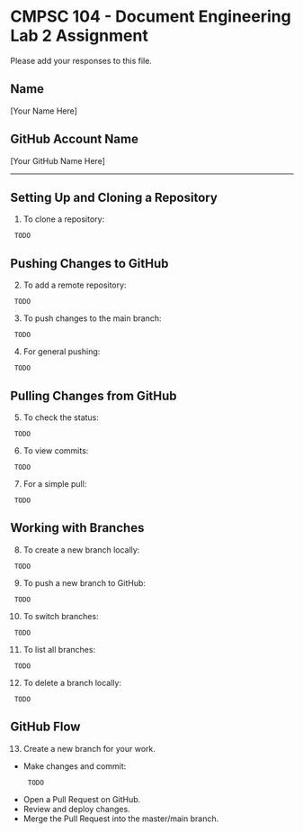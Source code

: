 # CMPSC 104 - Document Engineering Lab 2 Assignment

Please add your responses to this file.

## Name
[Your Name Here]

## GitHub Account Name
[Your GitHub Name Here]

---

## Setting Up and Cloning a Repository
1. To clone a repository:
  ```
   TODO
  ```

## Pushing Changes to GitHub
2. To add a remote repository:
  ```
   TODO
  ```
3. To push changes to the main branch:
  ```
   TODO
  ```
4. For general pushing:
  ```
   TODO
  ```

## Pulling Changes from GitHub
5. To check the status:
  ```
   TODO
  ```
6. To view commits:
  ```
   TODO
  ```
7. For a simple pull:
  ```
   TODO
  ```

## Working with Branches
8. To create a new branch locally:
  ```
   TODO
  ```
9. To push a new branch to GitHub:
  ```
   TODO
  ```
10. To switch branches:
  ```
   TODO
  ```
11. To list all branches:
  ```
   TODO
  ```
12. To delete a branch locally:
  ```
   TODO
  ```

## GitHub Flow
13. Create a new branch for your work.
- Make changes and commit:
  ```
   TODO
  ```
- Open a Pull Request on GitHub.
- Review and deploy changes.
- Merge the Pull Request into the master/main branch.